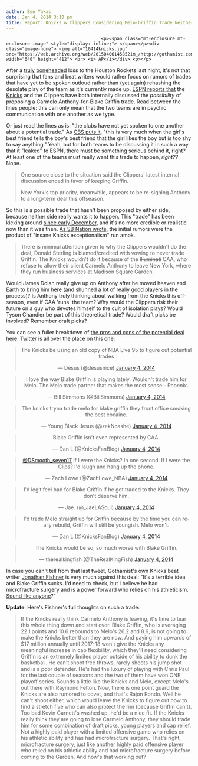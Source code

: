 ```yaml
---
author: Ben Yakas
date: Jan 4, 2014 3:10 pm
title: Report: Knicks & Clippers Considering Melo-Griffin Trade Neither Team Really Wants
---
```


	
										<p><span class="mt-enclosure mt-enclosure-image" style="display: inline;"> </span></p><div class="image-none"> <img alt="10414knicks.jpg" src="https://web.archive.org/web/20150406145852im_/http://gothamist.com/attachments/byakas/10414knicks.jpg" width="640" height="412"> <br> <i> AP</i></div> <p></p>

<p>After a <a href="https://web.archive.org/web/20150406145852/https://www.youtube.com/watch?v=6JkGPwYDZUE">truly</a> <a href="https://web.archive.org/web/20150406145852/https://twitter.com/TheRealJRSmith/status/419324083906416640">boneheaded</a> loss to the Houston Rockets last night, it&apos;s not that surprising that fans and beat writers would rather focus on rumors of trades that have yet to be spoken outloud rather than (yet again) rehashing the desolate play of the team as it&apos;s currently made up. <a href="https://web.archive.org/web/20150406145852/http://espn.go.com/nba/story/_/id/10233011/carmelo-anthony-blake-griffin-proposal-mulled">ESPN reports that</a> the <a href="https://web.archive.org/web/20150406145852/http://gothamist.com/tags/knicks">Knicks</a> and the Clippers have both internally discussed the <em>possibility</em> of proposing a Carmelo Anthony-for-Blake Griffin trade. Read between the lines people: this can only mean that the two teams are in psychic communication with one another as we type.</p>

<p>Or just read the lines as is: &quot;the clubs have not yet spoken to one another about a potential trade.&quot; As <a href="https://web.archive.org/web/20150406145852/http://www.cbssports.com/nba/eye-on-basketball/24397382/report-clippers-knicks-considering-blake-griffin-carmelo-anthony-trade">CBS puts it</a>, &quot;this is very much when the girl&apos;s best friend tells the boy&apos;s best friend that the girl likes the boy but is too shy to say anything.&quot; Yeah, but for both teams to be discussing it in such a way that it &quot;leaked&quot; to ESPN, there must be something serious behind it, right? At least one of the teams must really want this trade to happen, <em>right??</em> Nope.</p>

<blockquote>One source close to the situation said the Clippers&apos; latest internal discussion ended in favor of keeping Griffin.

<p>New York&apos;s top priority, meanwhile, appears to be re-signing Anthony to a long-term deal this offseason.</p></blockquote><p></p>

<p>So this is a possible trade that hasn&apos;t been proposed by either side, because neither side really wants it to happen. This &quot;trade&quot; has been kicking around <a href="https://web.archive.org/web/20150406145852/http://bleacherreport.com/articles/1886446-inside-the-one-trade-the-knicks-and-clippers-could-discuss-melo-for-griffin">since early December</a>, and it&apos;s no more credible or realistic now than it was then. <a href="https://web.archive.org/web/20150406145852/http://www.sbnation.com/nba/2013/12/14/5209814/blake-griffin-knicks-clippers-trade-rumors-insane">As SB Nation wrote</a>, the initial rumors were the product of &quot;insane Knicks exceptionalism&quot; run amok.</p>

<blockquote>There is minimal attention given to why the Clippers wouldn&apos;t do the deal; Donald Sterling is blamed/credited with vowing to never trade Griffin. The Knicks wouldn&apos;t do it because of the <strike>Illuminati</strike> CAA, who refuse to allow their client Carmelo Anthony to leave New York, where they run business services at Madison Square Garden.</blockquote>

<p>Would James Dolan really give up on Anthony after he moved heaven and Earth to bring him here (and shunned a lot of really good players in the process)? Is Anthony truly thinking about walking from the Knicks this off-season, even if CAA &apos;runs&apos; the team? Why would the Clippers risk their future on a guy who devotes himself to the cult of isolation plays? Would Tyson Chandler be part of this theoretical trade? Would draft picks be involved? Remember draft picks? </p>

<p>You can see a fuller breakdown of <a href="https://web.archive.org/web/20150406145852/http://espn.go.com/blog/new-york/knicks/post/_/id/52059/the-melo-for-blake-breakdown?utm_source=twitterfeed&amp;utm_medium=twitter">the pros and cons of the potential deal here.</a> Twitter is all over the place on this one:</p>

<center><blockquote class="twitter-tweet" lang="en"><p>The Knicks be using an old copy of NBA Live 95 to figure out potential trades</p>&#x2014; Desus (@desusnice) <a href="https://web.archive.org/web/20150406145852/https://twitter.com/desusnice/statuses/419532529951981570">January 4, 2014</a></blockquote>
<script async src="//web.archive.org/web/20150406145852js_/http://platform.twitter.com/widgets.js" charset="utf-8"></script></center>

<center><blockquote class="twitter-tweet" lang="en"><p>I love the way Blake Griffin is playing lately. Wouldn&apos;t trade him for Melo. The Melo trade partner that makes the most sense - Phoenix.</p>&#x2014; Bill Simmons (@BillSimmons) <a href="https://web.archive.org/web/20150406145852/https://twitter.com/BillSimmons/statuses/419490558315212801">January 4, 2014</a></blockquote>
<script async src="//web.archive.org/web/20150406145852js_/http://platform.twitter.com/widgets.js" charset="utf-8"></script></center>

<center><blockquote class="twitter-tweet" lang="en"><p>The knicks tryna trade melo for blake griffin they front office smoking the best cocaine.</p>&#x2014; Young Black Jesus (@zekNcashe) <a href="https://web.archive.org/web/20150406145852/https://twitter.com/zekNcashe/statuses/419542028104384512">January 4, 2014</a></blockquote>
<script async src="//web.archive.org/web/20150406145852js_/http://platform.twitter.com/widgets.js" charset="utf-8"></script></center>

<center><blockquote class="twitter-tweet" lang="en"><p>Blake Griffin isn&apos;t even represented by CAA.</p>&#x2014; Dan L (@KnicksFanBlog) <a href="https://web.archive.org/web/20150406145852/https://twitter.com/KnicksFanBlog/statuses/419544973504442368">January 4, 2014</a></blockquote>
<script async src="//web.archive.org/web/20150406145852js_/http://platform.twitter.com/widgets.js" charset="utf-8"></script></center>

<center><blockquote class="twitter-tweet" lang="en"><p><a href="https://web.archive.org/web/20150406145852/https://twitter.com/DSmooth_seven17">@DSmooth_seven17</a> If I were the Knicks? In one second. If I were the Clips? I&apos;d laugh and hang up the phone.</p>&#x2014; Zach Lowe (@ZachLowe_NBA) <a href="https://web.archive.org/web/20150406145852/https://twitter.com/ZachLowe_NBA/statuses/419484065088024577">January 4, 2014</a></blockquote>
<script async src="//web.archive.org/web/20150406145852js_/http://platform.twitter.com/widgets.js" charset="utf-8"></script></center>

<center><blockquote class="twitter-tweet" lang="en"><p>I&apos;d legit feel bad for Blake Griffin if he got traded to the Knicks. They don&apos;t deserve him.</p>&#x2014; Jae. (@_JaeLASoul) <a href="https://web.archive.org/web/20150406145852/https://twitter.com/_JaeLASoul/statuses/419549444854407168">January 4, 2014</a></blockquote>
<script async src="//web.archive.org/web/20150406145852js_/http://platform.twitter.com/widgets.js" charset="utf-8"></script></center>

<center><blockquote class="twitter-tweet" lang="en"><p>I&apos;d trade Melo straight up for Griffin because by the time you can really rebuild, Griffin will still be youngish. Melo won&apos;t.</p>&#x2014; Dan L (@KnicksFanBlog) <a href="https://web.archive.org/web/20150406145852/https://twitter.com/KnicksFanBlog/statuses/419506770147807233">January 4, 2014</a></blockquote>
<script async src="//web.archive.org/web/20150406145852js_/http://platform.twitter.com/widgets.js" charset="utf-8"></script></center>

<center><blockquote class="twitter-tweet" lang="en"><p>The Knicks would be so, so much worse with Blake Griffin.</p>&#x2014; therealkingfish (@TheRealKingFish) <a href="https://web.archive.org/web/20150406145852/https://twitter.com/TheRealKingFish/statuses/419335038598397954">January 4, 2014</a></blockquote>
<script async src="//web.archive.org/web/20150406145852js_/http://platform.twitter.com/widgets.js" charset="utf-8"></script></center>

<p>In case you can&apos;t tell from that last tweet, Gothamist&apos;s own Knicks beat writer <a href="https://web.archive.org/web/20150406145852/https://twitter.com/TheRealKingFish">Jonathan Fishner</a> is very much against this deal: &quot;It&apos;s a terrible idea and Blake Griffin sucks. I&apos;d need to check, but I believe he had microfracture surgery and is a power forward who relies on his athleticism. <a href="https://web.archive.org/web/20150406145852/http://gothamist.com/tags/amarestoudemire">Sound like anyone</a>?&quot; </p>

<p><strong>Update</strong>: Here&apos;s Fishner&apos;s full thoughts on such a trade:</p>

<blockquote>If the Knicks really think Carmelo Anthony is leaving, it&apos;s time to tear this whole thing down and start over. Blake Griffin, who is averaging 22.1 points and 10.6 rebounds to Melo&apos;s 26.2 and 8.9, is not going to make the Knicks better than they are now. And paying him upwards of $17 million annually until 2017-18 won&apos;t give the Knicks any meaningful increase in cap flexibility, which they&apos;ll need considering Griffin is an extremely limited player outside of his ability to dunk the basketball. He can&apos;t shoot free throws, rarely shoots his jump shot and is a poor defender. He&apos;s had the luxury of playing with Chris Paul for the last couple of seasons and the two of them have won ONE playoff series. Sounds a little like the Knicks and Melo, except Melo&apos;s out there with Raymond Felton. Now, there is one point guard the Knicks are also rumored to covet, and that&apos;s Rajon Rondo. Well he can&apos;t shoot either, which would leave the Knicks to figure out how to find a stretch five who can also protect the rim (because Griffin can&apos;t). Too bad Kevin Garnett&apos;s washed up, he&apos;d be a nice fit. If the Knicks really think they are going to lose Carmelo Anthony, they should trade him for some combination of draft picks, young players and cap relief. Not a highly paid player with a limited offensive game who relies on his athletic ability and has had microfracture surgery. That&apos;s right, microfracture surgery, just like another highly paid offensive player who relied on his athletic ability and had microfracture surgery before coming to the Garden. And how&apos;s that working out?</blockquote>					
										
									
				